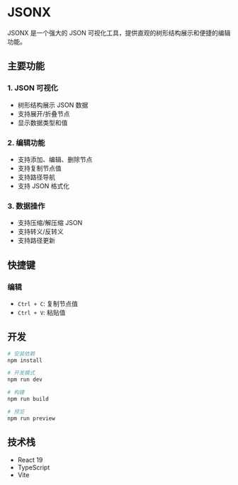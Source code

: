 # JSONX

JSONX 是一个强大的 JSON 可视化工具，提供直观的树形结构展示和便捷的编辑功能。

## 主要功能

### 1. JSON 可视化
- 树形结构展示 JSON 数据
- 支持展开/折叠节点
- 显示数据类型和值

### 2. 编辑功能
- 支持添加、编辑、删除节点
- 支持复制节点值
- 支持路径导航
- 支持 JSON 格式化

### 3. 数据操作
- 支持压缩/解压缩 JSON
- 支持转义/反转义
- 支持路径更新

## 快捷键

### 编辑
- `Ctrl + C`: 复制节点值
- `Ctrl + V`: 粘贴值


## 开发

```bash
# 安装依赖
npm install

# 开发模式
npm run dev

# 构建
npm run build

# 预览
npm run preview
```

## 技术栈
- React 19
- TypeScript
- Vite
